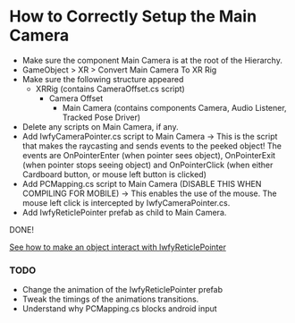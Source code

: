 # How to Correctly Setup the Main Camera

 - Make sure the component Main Camera is at the root of the Hierarchy.
 - GameObject > XR > Convert Main Camera To XR Rig
 - Make sure the following structure appeared
    - XRRig (contains CameraOffset.cs script)
      - Camera Offset
        - Main Camera (contains components Camera, Audio Listener, Tracked Pose Driver)
 - Delete any scripts on Main Camera, if any.
 - Add IwfyCameraPointer.cs script to Main Camera -> This is the script that makes the raycasting and sends events to the peeked object! The events are OnPointerEnter (when pointer sees object), OnPointerExit (when pointer stops seeing object) and OnPointerClick (when either Cardboard button, or mouse left button is clicked)
 - Add PCMapping.cs script to Main Camera (DISABLE THIS WHEN COMPILING FOR MOBILE) -> This enables the use of the mouse. The mouse left click is intercepted by IwfyCameraPointer.cs.
 - Add IwfyReticlePointer prefab as child to Main Camera.

 DONE!

 [See how to make an object interact with IwfyReticlePointer](HowToReticlePointer.md)

 ### TODO
 - Change the animation of the IwfyReticlePointer prefab
 - Tweak the timings of the animations transitions.
 - Understand why PCMapping.cs blocks android input

